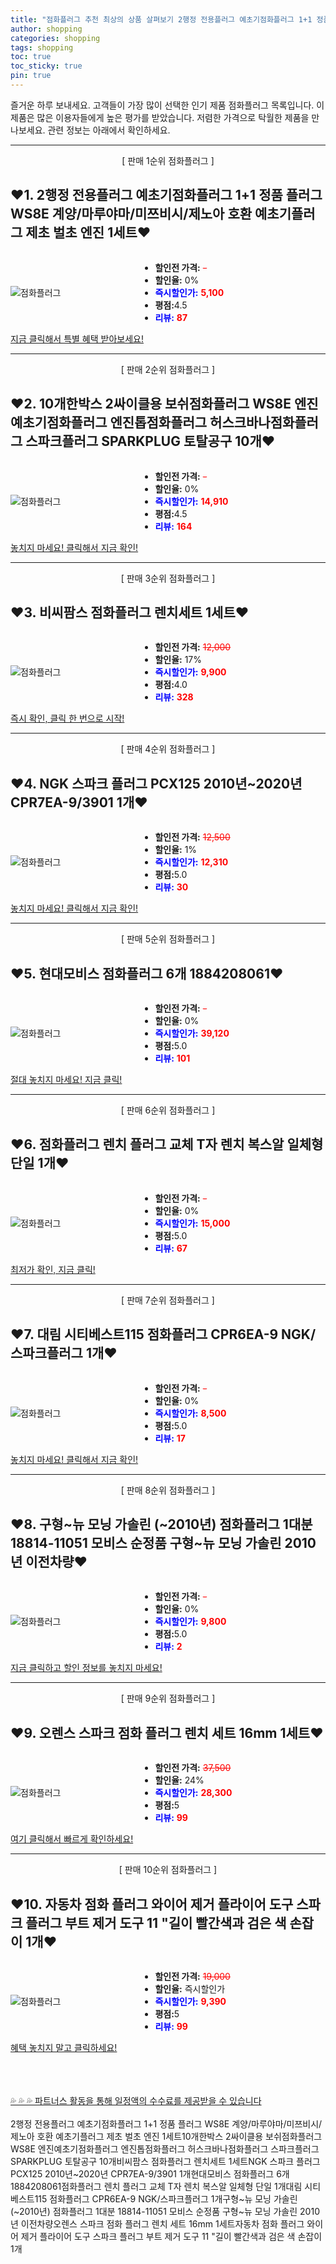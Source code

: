 ```yaml
---
title: "점화플러그 추천 최상의 상품 살펴보기 2행정 전용플러그 예초기점화플러그 1+1 정품"
author: shopping
categories: shopping
tags: shopping
toc: true
toc_sticky: true
pin: true
---
```

즐거운 하루 보내세요. 고객들이 가장 많이 선택한 인기 제품 점화플러그 목록입니다. 이 제품은 많은 이용자들에게 높은 평가를 받았습니다. 저렴한 가격으로 탁월한 제품을 만나보세요. 관련 정보는 아래에서 확인하세요.

---
<p class="toplist" style="margin: 0 auto; display: block; width: fit-content;">[ 판매 1순위 점화플러그 ]</p>

<h2><strong>❤️1. 2행정 전용플러그 예초기점화플러그 1+1 정품 플러그 WS8E 계양/마루야마/미쯔비시/제노아 호환 예초기플러그 제초 벌초 엔진 1세트❤️</strong></h2>

<div style="display: flex; align-items: center;">
    <div style="flex: 0.4;">
        <img src="https://thumbnail8.coupangcdn.com/thumbnails/remote/230x230ex/image/vendor_inventory/8ce1/25938e4b5cec803e87b4801fb4d4340ea029062a24b05cd03f933c7d115d.jpg" alt="점화플러그" style="max-width: 100%;">
    </div>
    <div style="flex: 0.6; margin-left: 10px;">
        <ul>
            <li><strong>할인전 가격:</strong> <del style="color: red;">-</del></li>
            <li><strong>할인율:</strong> 0%</li>
            <li><span style='color:blue'><strong>즉시할인가:</strong></span> <span style='color:red'><strong>5,100</strong></span></li>
            <li><strong>평점:</strong>4.5</li>
            <li><span style='color:blue'><strong>리뷰:</strong></span> <span style='color:red'><strong>87</strong></span></li>
        </ul>
    </div>
</div>
<div class="center">
    <a href="https://selin100587001.github.io?lptag=AF9450613&subid=githubio&pageKey=7127341236&traceid=V0-153&itemId=17860053814&vendorItemId=85023336438" class="myButton">
        지금 클릭해서 특별 혜택 받아보세요!
    </a>
</div>


---
<p class="toplist" style="margin: 0 auto; display: block; width: fit-content;">[ 판매 2순위 점화플러그 ]</p>

<h2><strong>❤️2. 10개한박스 2싸이클용 보쉬점화플러그 WS8E 엔진예초기점화플러그 엔진톱점화플러그 허스크바나점화플러그 스파크플러그 SPARKPLUG 토탈공구 10개❤️</strong></h2>

<div style="display: flex; align-items: center;">
    <div style="flex: 0.4;">
        <img src="https://thumbnail8.coupangcdn.com/thumbnails/remote/230x230ex/image/vendor_inventory/09b9/02588faf9ed2031b183678208221e55db58c103ff537db721a464629f984.jpg" alt="점화플러그" style="max-width: 100%;">
    </div>
    <div style="flex: 0.6; margin-left: 10px;">
        <ul>
            <li><strong>할인전 가격:</strong> <del style="color: red;">-</del></li>
            <li><strong>할인율:</strong> 0%</li>
            <li><span style='color:blue'><strong>즉시할인가:</strong></span> <span style='color:red'><strong>14,910</strong></span></li>
            <li><strong>평점:</strong>4.5</li>
            <li><span style='color:blue'><strong>리뷰:</strong></span> <span style='color:red'><strong>164</strong></span></li>
        </ul>
    </div>
</div>
<div class="center">
    <a href="https://selin100587001.github.io?lptag=AF9450613&subid=githubio&pageKey=6634966837&traceid=V0-153&itemId=15142944332&vendorItemId=85129180203" class="myButton">
        놓치지 마세요! 클릭해서 지금 확인!
    </a>
</div>


---
<p class="toplist" style="margin: 0 auto; display: block; width: fit-content;">[ 판매 3순위 점화플러그 ]</p>

<h2><strong>❤️3. 비씨팜스 점화플러그 렌치세트 1세트❤️</strong></h2>

<div style="display: flex; align-items: center;">
    <div style="flex: 0.4;">
        <img src="https://thumbnail7.coupangcdn.com/thumbnails/remote/230x230ex/image/retail/images/2018/07/23/9/6/48da395c-719b-4e48-825b-8e3a2ada3bbc.jpg" alt="점화플러그" style="max-width: 100%;">
    </div>
    <div style="flex: 0.6; margin-left: 10px;">
        <ul>
            <li><strong>할인전 가격:</strong> <del style="color: red;">12,000</del></li>
            <li><strong>할인율:</strong> 17%</li>
            <li><span style='color:blue'><strong>즉시할인가:</strong></span> <span style='color:red'><strong>9,900</strong></span></li>
            <li><strong>평점:</strong>4.0</li>
            <li><span style='color:blue'><strong>리뷰:</strong></span> <span style='color:red'><strong>328</strong></span></li>
        </ul>
    </div>
</div>
<div class="center">
    <a href="https://selin100587001.github.io?lptag=AF9450613&subid=githubio&pageKey=112240405&traceid=V0-153&itemId=337575864&vendorItemId=3829101142" class="myButton">
        즉시 확인, 클릭 한 번으로 시작!
    </a>
</div>


---
<p class="toplist" style="margin: 0 auto; display: block; width: fit-content;">[ 판매 4순위 점화플러그 ]</p>

<h2><strong>❤️4. NGK 스파크 플러그 PCX125 2010년~2020년 CPR7EA-9/3901 1개❤️</strong></h2>

<div style="display: flex; align-items: center;">
    <div style="flex: 0.4;">
        <img src="https://thumbnail7.coupangcdn.com/thumbnails/remote/230x230ex/image/retail/images/2021/06/16/9/8/383c68f7-d3d8-4daa-9e2c-db61739bb109.jpg" alt="점화플러그" style="max-width: 100%;">
    </div>
    <div style="flex: 0.6; margin-left: 10px;">
        <ul>
            <li><strong>할인전 가격:</strong> <del style="color: red;">12,500</del></li>
            <li><strong>할인율:</strong> 1%</li>
            <li><span style='color:blue'><strong>즉시할인가:</strong></span> <span style='color:red'><strong>12,310</strong></span></li>
            <li><strong>평점:</strong>5.0</li>
            <li><span style='color:blue'><strong>리뷰:</strong></span> <span style='color:red'><strong>30</strong></span></li>
        </ul>
    </div>
</div>
<div class="center">
    <a href="https://selin100587001.github.io?lptag=AF9450613&subid=githubio&pageKey=5682660378&traceid=V0-153&itemId=9390147704&vendorItemId=76675192599" class="myButton">
        놓치지 마세요! 클릭해서 지금 확인!
    </a>
</div>


---
<p class="toplist" style="margin: 0 auto; display: block; width: fit-content;">[ 판매 5순위 점화플러그 ]</p>

<h2><strong>❤️5. 현대모비스 점화플러그 6개 1884208061❤️</strong></h2>

<div style="display: flex; align-items: center;">
    <div style="flex: 0.4;">
        <img src="https://thumbnail6.coupangcdn.com/thumbnails/remote/230x230ex/image/retail/images/2021/09/10/9/1/4922eff2-a2c6-48a7-9e6e-9a78584aee63.jpg" alt="점화플러그" style="max-width: 100%;">
    </div>
    <div style="flex: 0.6; margin-left: 10px;">
        <ul>
            <li><strong>할인전 가격:</strong> <del style="color: red;">-</del></li>
            <li><strong>할인율:</strong> 0%</li>
            <li><span style='color:blue'><strong>즉시할인가:</strong></span> <span style='color:red'><strong>39,120</strong></span></li>
            <li><strong>평점:</strong>5.0</li>
            <li><span style='color:blue'><strong>리뷰:</strong></span> <span style='color:red'><strong>101</strong></span></li>
        </ul>
    </div>
</div>
<div class="center">
    <a href="https://selin100587001.github.io?lptag=AF9450613&subid=githubio&pageKey=6074810281&traceid=V0-153&itemId=11232255414&vendorItemId=78509588568" class="myButton">
        절대 놓치지 마세요! 지금 클릭!
    </a>
</div>


---
<p class="toplist" style="margin: 0 auto; display: block; width: fit-content;">[ 판매 6순위 점화플러그 ]</p>

<h2><strong>❤️6. 점화플러그 렌치 플러그 교체 T자 렌치 복스알 일체형 단일 1개❤️</strong></h2>

<div style="display: flex; align-items: center;">
    <div style="flex: 0.4;">
        <img src="https://thumbnail9.coupangcdn.com/thumbnails/remote/230x230ex/image/vendor_inventory/f672/f2d4a560a699676842bd7c5923e6584f77b29e8f87e8d2a1155b5320a911.jpg" alt="점화플러그" style="max-width: 100%;">
    </div>
    <div style="flex: 0.6; margin-left: 10px;">
        <ul>
            <li><strong>할인전 가격:</strong> <del style="color: red;">-</del></li>
            <li><strong>할인율:</strong> 0%</li>
            <li><span style='color:blue'><strong>즉시할인가:</strong></span> <span style='color:red'><strong>15,000</strong></span></li>
            <li><strong>평점:</strong>5.0</li>
            <li><span style='color:blue'><strong>리뷰:</strong></span> <span style='color:red'><strong>67</strong></span></li>
        </ul>
    </div>
</div>
<div class="center">
    <a href="https://selin100587001.github.io?lptag=AF9450613&subid=githubio&pageKey=6902794160&traceid=V0-153&itemId=16607570009&vendorItemId=3063089724" class="myButton">
        최저가 확인, 지금 클릭!
    </a>
</div>


---
<p class="toplist" style="margin: 0 auto; display: block; width: fit-content;">[ 판매 7순위 점화플러그 ]</p>

<h2><strong>❤️7. 대림 시티베스트115 점화플러그 CPR6EA-9 NGK/스파크플러그 1개❤️</strong></h2>

<div style="display: flex; align-items: center;">
    <div style="flex: 0.4;">
        <img src="https://thumbnail8.coupangcdn.com/thumbnails/remote/230x230ex/image/vendor_inventory/057e/f8973fd71353ae085e86dba2776a40436ab1d8e7b157f90da476af77f305.jpg" alt="점화플러그" style="max-width: 100%;">
    </div>
    <div style="flex: 0.6; margin-left: 10px;">
        <ul>
            <li><strong>할인전 가격:</strong> <del style="color: red;">-</del></li>
            <li><strong>할인율:</strong> 0%</li>
            <li><span style='color:blue'><strong>즉시할인가:</strong></span> <span style='color:red'><strong>8,500</strong></span></li>
            <li><strong>평점:</strong>5.0</li>
            <li><span style='color:blue'><strong>리뷰:</strong></span> <span style='color:red'><strong>17</strong></span></li>
        </ul>
    </div>
</div>
<div class="center">
    <a href="https://selin100587001.github.io?lptag=AF9450613&subid=githubio&pageKey=7772003607&traceid=V0-153&itemId=20984432399&vendorItemId=89780090848" class="myButton">
        놓치지 마세요! 클릭해서 지금 확인!
    </a>
</div>


---
<p class="toplist" style="margin: 0 auto; display: block; width: fit-content;">[ 판매 8순위 점화플러그 ]</p>

<h2><strong>❤️8. 구형~뉴 모닝 가솔린 (~2010년) 점화플러그 1대분 18814-11051 모비스 순정품 구형~뉴 모닝 가솔린 2010년 이전차량❤️</strong></h2>

<div style="display: flex; align-items: center;">
    <div style="flex: 0.4;">
        <img src="https://thumbnail9.coupangcdn.com/thumbnails/remote/230x230ex/image/vendor_inventory/6b35/b082a39b69c757dd82c0d6a43b3e98cac27f54d7d5e9ae0ee56cf0331044.jpg" alt="점화플러그" style="max-width: 100%;">
    </div>
    <div style="flex: 0.6; margin-left: 10px;">
        <ul>
            <li><strong>할인전 가격:</strong> <del style="color: red;">-</del></li>
            <li><strong>할인율:</strong> 0%</li>
            <li><span style='color:blue'><strong>즉시할인가:</strong></span> <span style='color:red'><strong>9,800</strong></span></li>
            <li><strong>평점:</strong>5.0</li>
            <li><span style='color:blue'><strong>리뷰:</strong></span> <span style='color:red'><strong>2</strong></span></li>
        </ul>
    </div>
</div>
<div class="center">
    <a href="https://selin100587001.github.io?lptag=AF9450613&subid=githubio&pageKey=7897320354&traceid=V0-153&itemId=21634731528&vendorItemId=88685648668" class="myButton">
        지금 클릭하고 할인 정보를 놓치지 마세요!
    </a>
</div>


---
<p class="toplist" style="margin: 0 auto; display: block; width: fit-content;">[ 판매 9순위 점화플러그 ]</p>

<h2><strong>❤️9. 오렌스 스파크 점화 플러그 렌치 세트 16mm 1세트❤️</strong></h2>

<div style="display: flex; align-items: center;">
    <div style="flex: 0.4;">
        <img src="https://thumbnail7.coupangcdn.com/thumbnails/remote/230x230ex/image/retail/images/2024/07/03/19/6/1c719348-b688-4545-8827-4d342180018e.jpg" alt="점화플러그" style="max-width: 100%;">
    </div>
    <div style="flex: 0.6; margin-left: 10px;">
        <ul>
            <li><strong>할인전 가격:</strong> <del style="color: red;">37,500</del></li>
            <li><strong>할인율:</strong> 24%</li>
            <li><span style='color:blue'><strong>즉시할인가:</strong></span> <span style='color:red'><strong>28,300</strong></span></li>
            <li><strong>평점:</strong>5</li>
            <li><span style='color:blue'><strong>리뷰:</strong></span> <span style='color:red'><strong>99</strong></span></li>
        </ul>
    </div>
</div>
<div class="center">
    <a href="https://selin100587001.github.io?lptag=AF9450613&subid=githubio&pageKey=8205282039&traceid=V0-153&itemId=23533508278&vendorItemId=90559777799" class="myButton">
        여기 클릭해서 빠르게 확인하세요!
    </a>
</div>


---
<p class="toplist" style="margin: 0 auto; display: block; width: fit-content;">[ 판매 10순위 점화플러그 ]</p>

<h2><strong>❤️10. 자동차 점화 플러그 와이어 제거 플라이어 도구 스파크 플러그 부트 제거 도구 11 "길이 빨간색과 검은 색 손잡이 1개❤️</strong></h2>

<div style="display: flex; align-items: center;">
    <div style="flex: 0.4;">
        <img src="https://thumbnail7.coupangcdn.com/thumbnails/remote/230x230ex/image/vendor_inventory/43bd/fdd2184b53369d1763af8cd34c508e39bc05acfd89538bafecd1af30346b.jpg" alt="점화플러그" style="max-width: 100%;">
    </div>
    <div style="flex: 0.6; margin-left: 10px;">
        <ul>
            <li><strong>할인전 가격:</strong> <del style="color: red;">19,000</del></li>
            <li><strong>할인율:</strong> 즉시할인가</li>
            <li><span style='color:blue'><strong>즉시할인가:</strong></span> <span style='color:red'><strong>9,390</strong></span></li>
            <li><strong>평점:</strong>5</li>
            <li><span style='color:blue'><strong>리뷰:</strong></span> <span style='color:red'><strong>99</strong></span></li>
        </ul>
    </div>
</div>
<div class="center">
    <a href="https://selin100587001.github.io?lptag=AF9450613&subid=githubio&pageKey=8215192053&traceid=V0-153&itemId=23595665715&vendorItemId=90621519803" class="myButton">
        혜택 놓치지 말고 클릭하세요!
    </a>
</div>

<br><br><br>[💦 💦 💦 파트너스 활동을 통해 일정액의 수수료를 제공받을 수 있습니다](https://link.coupang.com/a/bcpT2c)<br><br>2행정 전용플러그 예초기점화플러그 1+1 정품 플러그 WS8E 계양/마루야마/미쯔비시/제노아 호환 예초기플러그 제초 벌초 엔진 1세트10개한박스 2싸이클용 보쉬점화플러그 WS8E 엔진예초기점화플러그 엔진톱점화플러그 허스크바나점화플러그 스파크플러그 SPARKPLUG 토탈공구 10개비씨팜스 점화플러그 렌치세트 1세트NGK 스파크 플러그 PCX125 2010년~2020년 CPR7EA-9/3901 1개현대모비스 점화플러그 6개 1884208061점화플러그 렌치 플러그 교체 T자 렌치 복스알 일체형 단일 1개대림 시티베스트115 점화플러그 CPR6EA-9 NGK/스파크플러그 1개구형~뉴 모닝 가솔린 (~2010년) 점화플러그 1대분 18814-11051 모비스 순정품 구형~뉴 모닝 가솔린 2010년 이전차량오렌스 스파크 점화 플러그 렌치 세트 16mm 1세트자동차 점화 플러그 와이어 제거 플라이어 도구 스파크 플러그 부트 제거 도구 11 "길이 빨간색과 검은 색 손잡이 1개